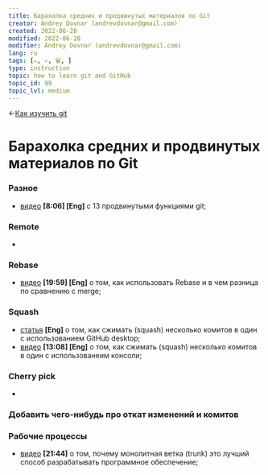 ```yaml
---
title: Барахолка средних и продвинутых материалов по Git
creator: Andrey Dovnar (andrevdovnar@gmail.com)
created: 2022-06-28
modified: 2022-06-28
modifier: Andrey Dovnar (andrevdovnar@gmail.com)
lang: ru
tags: [✏️, ✍️, 🗑, ]
type: instruction
topic: how to learn git and GitHub
topic_id: 99
topic_lvl: medium
---
```

<-[Как изучить git](http://127.0.0.1:8000/%D0%9A%D0%B0%D0%BA%20%D0%B8%D0%B7%D1%83%D1%87%D0%B8%D1%82%D1%8C%20git/)
# Барахолка средних и продвинутых материалов по Git

### Разное
- [видео](https://www.youtube.com/watch?v=ecK3EnyGD8o) **[8:06] [Eng]** с 13 продвинутыми функциями git;


### Remote
-


### Rebase
- [видео](https://www.youtube.com/watch?v=7Mh259hfxJg) **[19:59] [Eng]** о том, как использовать Rebase и в чем разница по сравнению с merge;

### Squash
- [статья](https://docs.github.com/en/desktop/contributing-and-collaborating-using-github-desktop/managing-commits/squashing-commits) **[Eng]** о том, как сжимать (squash) несколько комитов в один с использованием GitHub desktop;
- [видео](https://www.youtube.com/watch?v=RwvTrSm7zEY) **[13:08] [Eng]** о том, как сжимать (squash) несколько комитов в один с использованеим консоли;


### Cherry pick
- 

### Добавить чего-нибудь про откат изменений и комитов

### Рабочие процессы
- [видео](https://www.youtube.com/watch?v=hIW5ynk8HWc&t=716s) **[21:44]** о том, почему монолитная ветка (trunk) это лучший способ разрабатывать программное обеспечение;